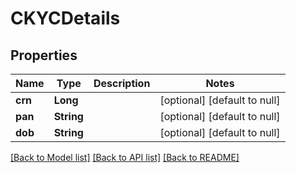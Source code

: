 # CKYCDetails
## Properties

| Name | Type | Description | Notes |
|------------ | ------------- | ------------- | -------------|
| **crn** | **Long** |  | [optional] [default to null] |
| **pan** | **String** |  | [optional] [default to null] |
| **dob** | **String** |  | [optional] [default to null] |

[[Back to Model list]](../README.md#documentation-for-models) [[Back to API list]](../README.md#documentation-for-api-endpoints) [[Back to README]](../README.md)

